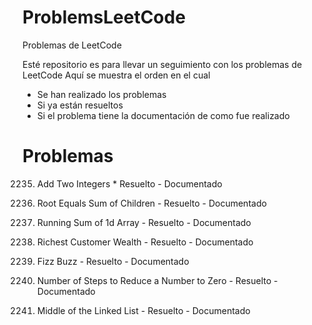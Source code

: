 # ProblemsLeetCode
Problemas de LeetCode

Esté repositorio es para llevar un seguimiento con los problemas de LeetCode
Aquí se muestra el orden en el cual
- Se han realizado los problemas
- Si ya están resueltos
- Si el problema tiene la documentación de como fue realizado
# Problemas

2235. Add Two Integers
    * Resuelto
    - Documentado

2236. Root Equals Sum of Children
    - Resuelto
    - Documentado

1480. Running Sum of 1d Array
    - Resuelto
    - Documentado

1632. Richest Customer Wealth
    - Resuelto
    - Documentado

412. Fizz Buzz
    - Resuelto
    - Documentado

1342. Number of Steps to Reduce a Number to Zero
    - Resuelto
    - Documentado

876. Middle of the Linked List
    - Resuelto
    - Documentado

